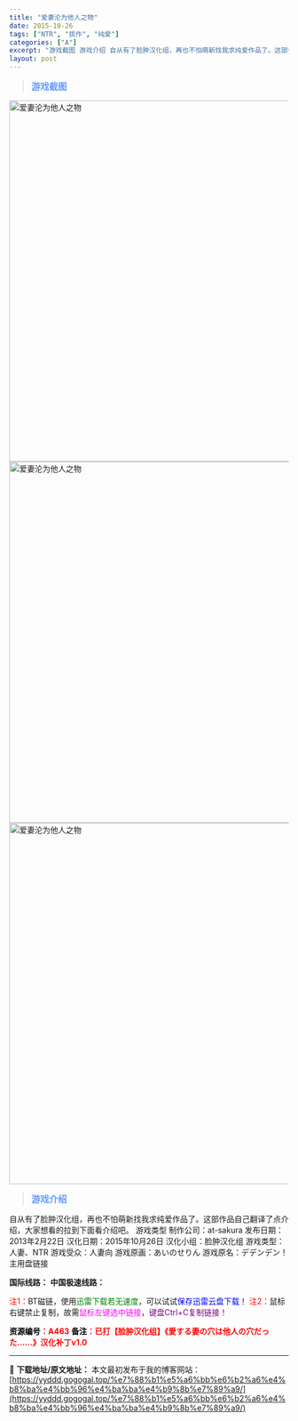 ```yaml
---
title: "爱妻沦为他人之物"
date: 2015-10-26
tags: ["NTR", "拔作", "纯爱"]
categories: ["A"]
excerpt: "游戏截图 游戏介绍 自从有了脸肿汉化组，再也不怕萌新找我求纯爱作品了。这部作品自己翻译了点介绍，大家想看的拉到下面看介绍吧。 游戏类型 制作公司：at-sakura 发布日期：2013年2月22日 汉化日期：2015年10月26日 汉化小组：脸肿汉化组 游戏类型：人妻、NTR 游戏受众：人妻向 游戏&hellip;"
layout: post
---
```


<div>
<blockquote><b><span style="font-size: 12pt; color: #6699ff;">游戏截图</span></b></blockquote>
<div><img title="点击放大" src="https://yyddd.gogogal.top/wp-content/uploads/2025/04/20250412_67fa188b665f6.webp" alt="爱妻沦为他人之物" width="650" /></div>
<div><img title="点击放大" src="https://yyddd.gogogal.top/wp-content/uploads/2025/04/20250412_67fa188cdf0b8.webp" alt="爱妻沦为他人之物" width="650" /></div>
<div><img title="点击放大" src="https://yyddd.gogogal.top/wp-content/uploads/2025/04/20250412_67fa188fed777.webp" alt="爱妻沦为他人之物" width="650" /></div>
<blockquote><b><span style="font-size: 12pt; color: #6699ff;">游戏介绍</span></b></blockquote>
自从有了脸肿汉化组，再也不怕萌新找我求纯爱作品了。这部作品自己翻译了点介绍，大家想看的拉到下面看介绍吧。
游戏类型
制作公司：at-sakura
发布日期：2013年2月22日
汉化日期：2015年10月26日
汉化小组：脸肿汉化组
游戏类型：人妻、NTR
游戏受众：人妻向
游戏原画：あいのせりん
游戏原名：デデンデン！

</div>
<div class="panel panel-primary">
<div class="panel-heading">主用盘链接</div>
<div class="panel-body">

<b>国际线路：</b>
<b>中国极速线路：</b>


<span style="color: #ff0000;">注1：</span>BT磁链，使用<span style="color: #008000;">迅雷下载若无速度</span>，可以试试<span style="color: #0000ff;">保存迅雷云盘下载！</span>
<span style="color: #ff0000;">注2：</span>鼠标右键禁止复制，故需<span style="color: #ff00ff;">鼠标左键选中链接</span>，<span style="color: #800080;">键盘Ctrl+C复制链接！</span>

</div>
<div class="panel-footer"><span style="color: #ff0000;"><b><span style="color: #000000;">资源编号</span>：A463</b></span>
<span style="color: #ff0000;"><b><span style="color: #000000;">备注</span>：已打【脸肿汉化组】《愛する妻の穴は他人の穴だった……》汉化补丁v1.0</b></span></div>
</div>

---
📖 **下载地址/原文地址：** 本文最初发布于我的博客网站：[https://yyddd.gogogal.top/%e7%88%b1%e5%a6%bb%e6%b2%a6%e4%b8%ba%e4%bb%96%e4%ba%ba%e4%b9%8b%e7%89%a9/](https://yyddd.gogogal.top/%e7%88%b1%e5%a6%bb%e6%b2%a6%e4%b8%ba%e4%bb%96%e4%ba%ba%e4%b9%8b%e7%89%a9/)
